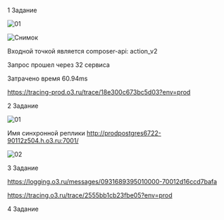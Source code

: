 1 Задание

![01](https://github.com/user-attachments/assets/4786df66-313d-48a5-97e8-2017d4299dba)

![Снимок](https://github.com/user-attachments/assets/4deaafe6-9d6b-42ff-b287-b70666b34e23)

Входной точкой является composer-api: action_v2

Запрос прошел через 32 сервиса

Затрачено время 60.94ms

https://tracing-prod.o3.ru/trace/18e300c673bc5d03?env=prod

2 Задание

![01](https://github.com/user-attachments/assets/fb1c89ec-97fa-4d6e-8da2-d0654508f6cc)

Имя синхронной реплики http://prodpostgres6722-90112z504.h.o3.ru:7001/ 

![02](https://github.com/user-attachments/assets/62a4d5b0-1a29-42b2-8883-a5aab585f634)

3 Задание

https://logging.o3.ru/messages/0931689395010000-70012d16ccd7bafa

https://tracing.o3.ru/trace/2555bb1cb23fbe05?env=prod

4 Задание

